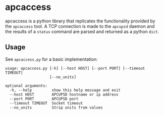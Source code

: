 # apcaccess

apcaccess is a python library that replicates the functionality provided by the ```apcaccess``` tool. A TCP connection is made to the ```apcupsd``` daemon and the results of a ```status``` command are parsed and returned as a python ```dict```.

## Usage

See `apcaccess.py` for a basic implementation:

```
usage: apcaccess.py [-h] [--host HOST] [--port PORT] [--timeout TIMEOUT]
                    [--no_units]

optional arguments:
  -h, --help         show this help message and exit
  --host HOST        APCUPSD hostname or ip address
  --port PORT        APCUPSD port
  --timeout TIMEOUT  Socket timeout
  --no_units         Strip units from values
```